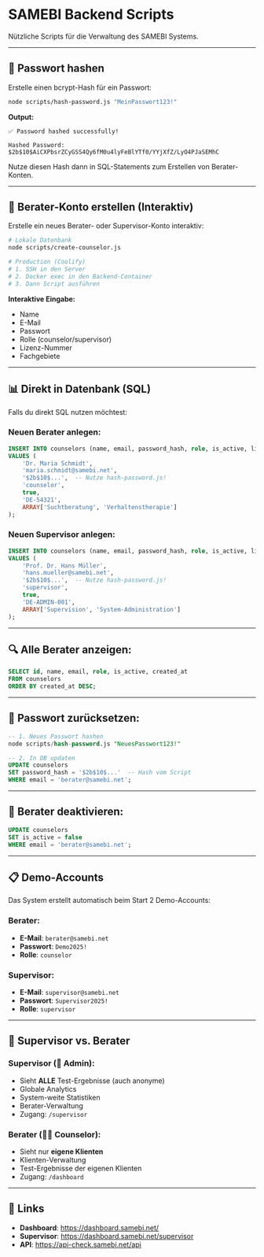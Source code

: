# SAMEBI Backend Scripts

Nützliche Scripts für die Verwaltung des SAMEBI Systems.

---

## 🔐 Passwort hashen

Erstelle einen bcrypt-Hash für ein Passwort:

```bash
node scripts/hash-password.js "MeinPasswort123!"
```

**Output:**
```
✅ Password hashed successfully!

Hashed Password:
$2b$10$AiCXPbsrZCyGSS4Qy6fM0u4lyFeBlYTf0/YYjXfZ/LyO4PJaSEMhC
```

Nutze diesen Hash dann in SQL-Statements zum Erstellen von Berater-Konten.

---

## 👤 Berater-Konto erstellen (Interaktiv)

Erstelle ein neues Berater- oder Supervisor-Konto interaktiv:

```bash
# Lokale Datenbank
node scripts/create-counselor.js

# Production (Coolify)
# 1. SSH in den Server
# 2. Docker exec in den Backend-Container
# 3. Dann Script ausführen
```

**Interaktive Eingabe:**
- Name
- E-Mail
- Passwort
- Rolle (counselor/supervisor)
- Lizenz-Nummer
- Fachgebiete

---

## 📊 Direkt in Datenbank (SQL)

Falls du direkt SQL nutzen möchtest:

### Neuen Berater anlegen:

```sql
INSERT INTO counselors (name, email, password_hash, role, is_active, license_number, specialization)
VALUES (
    'Dr. Maria Schmidt',
    'maria.schmidt@samebi.net',
    '$2b$10$...',  -- Nutze hash-password.js!
    'counselor',
    true,
    'DE-54321',
    ARRAY['Suchtberatung', 'Verhaltenstherapie']
);
```

### Neuen Supervisor anlegen:

```sql
INSERT INTO counselors (name, email, password_hash, role, is_active, license_number, specialization)
VALUES (
    'Prof. Dr. Hans Müller',
    'hans.mueller@samebi.net',
    '$2b$10$...',  -- Nutze hash-password.js!
    'supervisor',
    true,
    'DE-ADMIN-001',
    ARRAY['Supervision', 'System-Administration']
);
```

---

## 🔍 Alle Berater anzeigen:

```sql
SELECT id, name, email, role, is_active, created_at 
FROM counselors 
ORDER BY created_at DESC;
```

---

## 🔐 Passwort zurücksetzen:

```sql
-- 1. Neues Passwort hashen
node scripts/hash-password.js "NeuesPasswort123!"

-- 2. In DB updaten
UPDATE counselors 
SET password_hash = '$2b$10$...'  -- Hash vom Script
WHERE email = 'berater@samebi.net';
```

---

## 🚨 Berater deaktivieren:

```sql
UPDATE counselors 
SET is_active = false 
WHERE email = 'berater@samebi.net';
```

---

## 📋 Demo-Accounts

Das System erstellt automatisch beim Start 2 Demo-Accounts:

### Berater:
- **E-Mail**: `berater@samebi.net`
- **Passwort**: `Demo2025!`
- **Rolle**: `counselor`

### Supervisor:
- **E-Mail**: `supervisor@samebi.net`
- **Passwort**: `Supervisor2025!`
- **Rolle**: `supervisor`

---

## 🎯 Supervisor vs. Berater

### Supervisor (👑 Admin):
- Sieht **ALLE** Test-Ergebnisse (auch anonyme)
- Globale Analytics
- System-weite Statistiken
- Berater-Verwaltung
- Zugang: `/supervisor`

### Berater (👨‍⚕️ Counselor):
- Sieht nur **eigene Klienten**
- Klienten-Verwaltung
- Test-Ergebnisse der eigenen Klienten
- Zugang: `/dashboard`

---

## 🔗 Links

- **Dashboard**: https://dashboard.samebi.net/
- **Supervisor**: https://dashboard.samebi.net/supervisor
- **API**: https://api-check.samebi.net/api

